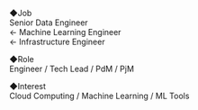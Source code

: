 ◆Job  
Senior Data Engineer  
← Machine Learning Engineer  
← Infrastructure  Engineer  
  
◆Role  
Engineer / Tech Lead / PdM / PjM  
  
◆Interest  
Cloud Computing / Machine Learning / ML Tools
